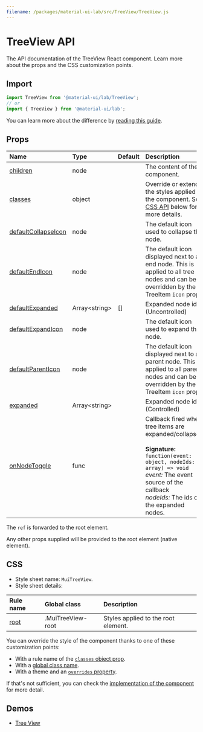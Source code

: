 ```yaml
---
filename: /packages/material-ui-lab/src/TreeView/TreeView.js
---
```


<!--- This documentation is automatically generated, do not try to edit it. -->

# TreeView API

<p class="description">The API documentation of the TreeView React component. Learn more about the props and the CSS customization points.</p>

## Import

```js
import TreeView from '@material-ui/lab/TreeView';
// or
import { TreeView } from '@material-ui/lab';
```

You can learn more about the difference by [reading this guide](/guides/minimizing-bundle-size/).



## Props

| Name | Type | Default | Description |
|:-----|:-----|:--------|:------------|
| <a class="anchor-link" id="props--children"></a><a href="#props--children" class="prop-name">children</a> | <span class="prop-type">node</span> |  | The content of the component. |
| <a class="anchor-link" id="props--classes"></a><a href="#props--classes" class="prop-name">classes</a> | <span class="prop-type">object</span> |  | Override or extend the styles applied to the component. See [CSS API](#css) below for more details. |
| <a class="anchor-link" id="props--defaultCollapseIcon"></a><a href="#props--defaultCollapseIcon" class="prop-name">defaultCollapseIcon</a> | <span class="prop-type">node</span> |  | The default icon used to collapse the node. |
| <a class="anchor-link" id="props--defaultEndIcon"></a><a href="#props--defaultEndIcon" class="prop-name">defaultEndIcon</a> | <span class="prop-type">node</span> |  | The default icon displayed next to a end node. This is applied to all tree nodes and can be overridden by the TreeItem `icon` prop. |
| <a class="anchor-link" id="props--defaultExpanded"></a><a href="#props--defaultExpanded" class="prop-name">defaultExpanded</a> | <span class="prop-type">Array&lt;string&gt;</span> | <span class="prop-default">[]</span> | Expanded node ids. (Uncontrolled) |
| <a class="anchor-link" id="props--defaultExpandIcon"></a><a href="#props--defaultExpandIcon" class="prop-name">defaultExpandIcon</a> | <span class="prop-type">node</span> |  | The default icon used to expand the node. |
| <a class="anchor-link" id="props--defaultParentIcon"></a><a href="#props--defaultParentIcon" class="prop-name">defaultParentIcon</a> | <span class="prop-type">node</span> |  | The default icon displayed next to a parent node. This is applied to all parent nodes and can be overridden by the TreeItem `icon` prop. |
| <a class="anchor-link" id="props--expanded"></a><a href="#props--expanded" class="prop-name">expanded</a> | <span class="prop-type">Array&lt;string&gt;</span> |  | Expanded node ids. (Controlled) |
| <a class="anchor-link" id="props--onNodeToggle"></a><a href="#props--onNodeToggle" class="prop-name">onNodeToggle</a> | <span class="prop-type">func</span> |  | Callback fired when tree items are expanded/collapsed.<br><br>**Signature:**<br>`function(event: object, nodeIds: array) => void`<br>*event:* The event source of the callback<br>*nodeIds:* The ids of the expanded nodes. |

The `ref` is forwarded to the root element.

Any other props supplied will be provided to the root element (native element).

## CSS

- Style sheet name: `MuiTreeView`.
- Style sheet details:

| Rule name | Global class | Description |
|:-----|:-------------|:------------|
| <a class="anchor-link" id="css--root"></a><a href="#css--root" class="prop-name">root</a> | <span class="prop-name">.MuiTreeView-root</span> | Styles applied to the root element.

You can override the style of the component thanks to one of these customization points:

- With a rule name of the [`classes` object prop](/customization/components/#overriding-styles-with-classes).
- With a [global class name](/customization/components/#overriding-styles-with-global-class-names).
- With a theme and an [`overrides` property](/customization/globals/#css).

If that's not sufficient, you can check the [implementation of the component](https://github.com/mui-org/material-ui/blob/master/packages/material-ui-lab/src/TreeView/TreeView.js) for more detail.

## Demos

- [Tree View](/components/tree-view/)

